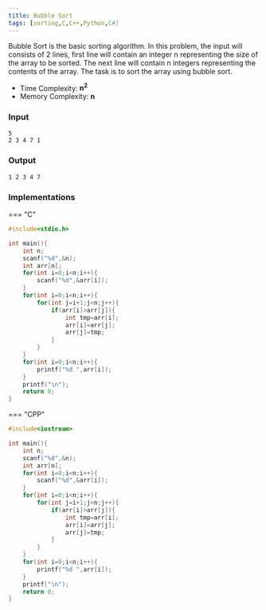 ```yaml
---
title: Bubble Sort
tags: [sorting,C,C++,Python,C#]
---
```

Bubble Sort is the basic sorting algorithm. In this problem, the input will consists of 2 lines, first line will contain an integer n representing the size of the array to be sorted. The next line will contain n integers representing the contents of the array. The task is to sort the array using bubble sort.
* Time Complexity: **n<sup>2</sup>**
* Memory Complexity: **n**
### Input
```
5
2 3 4 7 1
```

### Output
```
1 2 3 4 7
```

### Implementations
=== "C"
```c
#include<stdio.h>

int main(){
    int n;
    scanf("%d",&n);
    int arr[n];
    for(int i=0;i<n;i++){
        scanf("%d",&arr[i]);
    }
    for(int i=0;i<n;i++){
        for(int j=i+1;j<n;j++){
            if(arr[i]>arr[j]){
                int tmp=arr[i];
                arr[i]=arr[j];
                arr[j]=tmp;
            }
        }
    }
    for(int i=0;i<n;i++){
        printf("%d ",arr[i]);
    }
    printf("\n");
    return 0;
}
```

=== "CPP"
```cpp
#include<iostream>

int main(){
    int n;
    scanf("%d",&n);
    int arr[n];
    for(int i=0;i<n;i++){
        scanf("%d",&arr[i]);
    }
    for(int i=0;i<n;i++){
        for(int j=i+1;j<n;j++){
            if(arr[i]>arr[j]){
                int tmp=arr[i];
                arr[i]=arr[j];
                arr[j]=tmp;
            }
        }
    }
    for(int i=0;i<n;i++){
        printf("%d ",arr[i]);
    }
    printf("\n");
    return 0;
}
```
